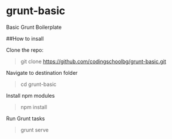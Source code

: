 # grunt-basic
Basic Grunt Boilerplate

##How to insall

Clone the repo:
> git clone https://github.com/codingschoolbg/grunt-basic.git

Navigate to destination folder
> cd grunt-basic

Install npm modules
> npm install

Run Grunt tasks
> grunt serve

